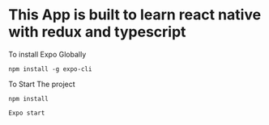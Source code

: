 # This App is built to learn react native with redux and typescript

To install Expo Globally

`npm install -g expo-cli`

To Start The project

`npm install`

`Expo start`
